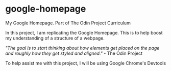 # google-homepage
My Google Homepage. Part of The Odin Project Curriculum

In this project, I am replicating the Google Homepage. This is to help boost my understanding of a structure of a webpage. 

*"The goal is to start thinking about how elements get placed on the page and roughly how they get styled and aligned."* - The Odin Project

To help assist me with this project, I will be using Google Chrome's Devtools
